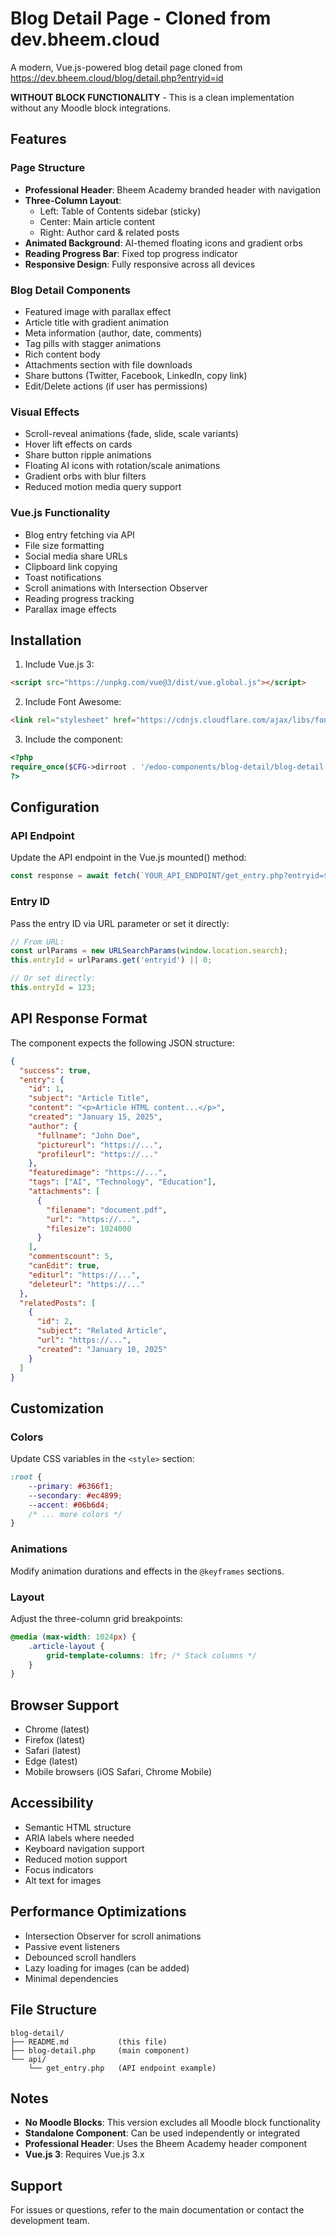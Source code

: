 # Blog Detail Page - Cloned from dev.bheem.cloud

A modern, Vue.js-powered blog detail page cloned from https://dev.bheem.cloud/blog/detail.php?entryid=id

**WITHOUT BLOCK FUNCTIONALITY** - This is a clean implementation without any Moodle block integrations.

## Features

### Page Structure
- **Professional Header**: Bheem Academy branded header with navigation
- **Three-Column Layout**:
  - Left: Table of Contents sidebar (sticky)
  - Center: Main article content
  - Right: Author card & related posts
- **Animated Background**: AI-themed floating icons and gradient orbs
- **Reading Progress Bar**: Fixed top progress indicator
- **Responsive Design**: Fully responsive across all devices

### Blog Detail Components
- Featured image with parallax effect
- Article title with gradient animation
- Meta information (author, date, comments)
- Tag pills with stagger animations
- Rich content body
- Attachments section with file downloads
- Share buttons (Twitter, Facebook, LinkedIn, copy link)
- Edit/Delete actions (if user has permissions)

### Visual Effects
- Scroll-reveal animations (fade, slide, scale variants)
- Hover lift effects on cards
- Share button ripple animations
- Floating AI icons with rotation/scale animations
- Gradient orbs with blur filters
- Reduced motion media query support

### Vue.js Functionality
- Blog entry fetching via API
- File size formatting
- Social media share URLs
- Clipboard link copying
- Toast notifications
- Scroll animations with Intersection Observer
- Reading progress tracking
- Parallax image effects

## Installation

1. Include Vue.js 3:
```html
<script src="https://unpkg.com/vue@3/dist/vue.global.js"></script>
```

2. Include Font Awesome:
```html
<link rel="stylesheet" href="https://cdnjs.cloudflare.com/ajax/libs/font-awesome/6.4.0/css/all.min.css">
```

3. Include the component:
```php
<?php
require_once($CFG->dirroot . '/edoo-components/blog-detail/blog-detail.php');
?>
```

## Configuration

### API Endpoint
Update the API endpoint in the Vue.js mounted() method:
```javascript
const response = await fetch(`YOUR_API_ENDPOINT/get_entry.php?entryid=${this.entryId}`);
```

### Entry ID
Pass the entry ID via URL parameter or set it directly:
```javascript
// From URL:
const urlParams = new URLSearchParams(window.location.search);
this.entryId = urlParams.get('entryid') || 0;

// Or set directly:
this.entryId = 123;
```

## API Response Format

The component expects the following JSON structure:

```json
{
  "success": true,
  "entry": {
    "id": 1,
    "subject": "Article Title",
    "content": "<p>Article HTML content...</p>",
    "created": "January 15, 2025",
    "author": {
      "fullname": "John Doe",
      "pictureurl": "https://...",
      "profileurl": "https://..."
    },
    "featuredimage": "https://...",
    "tags": ["AI", "Technology", "Education"],
    "attachments": [
      {
        "filename": "document.pdf",
        "url": "https://...",
        "filesize": 1024000
      }
    ],
    "commentscount": 5,
    "canEdit": true,
    "editurl": "https://...",
    "deleteurl": "https://..."
  },
  "relatedPosts": [
    {
      "id": 2,
      "subject": "Related Article",
      "url": "https://...",
      "created": "January 10, 2025"
    }
  ]
}
```

## Customization

### Colors
Update CSS variables in the `<style>` section:
```css
:root {
    --primary: #6366f1;
    --secondary: #ec4899;
    --accent: #06b6d4;
    /* ... more colors */
}
```

### Animations
Modify animation durations and effects in the `@keyframes` sections.

### Layout
Adjust the three-column grid breakpoints:
```css
@media (max-width: 1024px) {
    .article-layout {
        grid-template-columns: 1fr; /* Stack columns */
    }
}
```

## Browser Support

- Chrome (latest)
- Firefox (latest)
- Safari (latest)
- Edge (latest)
- Mobile browsers (iOS Safari, Chrome Mobile)

## Accessibility

- Semantic HTML structure
- ARIA labels where needed
- Keyboard navigation support
- Reduced motion support
- Focus indicators
- Alt text for images

## Performance Optimizations

- Intersection Observer for scroll animations
- Passive event listeners
- Debounced scroll handlers
- Lazy loading for images (can be added)
- Minimal dependencies

## File Structure

```
blog-detail/
├── README.md           (this file)
├── blog-detail.php     (main component)
└── api/
    └── get_entry.php   (API endpoint example)
```

## Notes

- **No Moodle Blocks**: This version excludes all Moodle block functionality
- **Standalone Component**: Can be used independently or integrated
- **Professional Header**: Uses the Bheem Academy header component
- **Vue.js 3**: Requires Vue.js 3.x

## Support

For issues or questions, refer to the main documentation or contact the development team.
